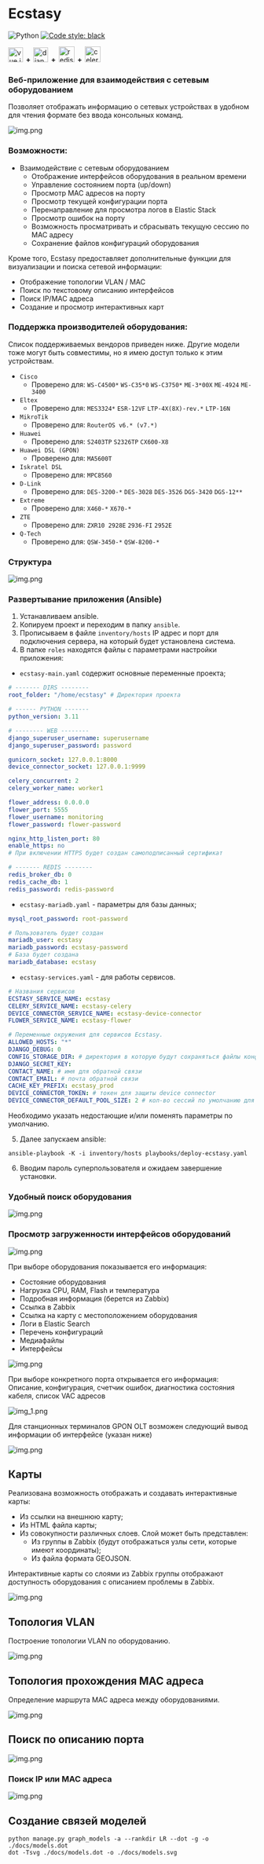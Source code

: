 # Ecstasy

![Python](https://img.shields.io/badge/python-3.8+-blue.svg)
[![Code style: black](https://img.shields.io/badge/code_style-black-black.svg)](https://github.com/psf/black)

<div>
<img src="https://www.vectorlogo.zone/logos/vuejs/vuejs-icon.svg" alt="vue.js" width="30" height="30"/>
<strong style="padding: 2px; vertical-align: text-bottom">+</strong>
<img src="https://cdn.worldvectorlogo.com/logos/django.svg" alt="django" width="30" height="30"/>
<strong style="padding: 2px; vertical-align: text-bottom">+</strong>
<img src="https://www.vectorlogo.zone/logos/redis/redis-icon.svg" alt="redis" width="32" height="32"/>
<strong style="padding: 2px; vertical-align: text-bottom">+</strong>
<img src="https://codeguida.com/media/post_title/celery-logo.png" alt="celery" width="32" height="32"/>
</div>

### Веб-приложение для взаимодействия с сетевым оборудованием

Позволяет отображать информацию о сетевых устройствах в удобном для чтения формате
без ввода консольных команд.


![img.png](img/img_3.png)

### Возможности:

- Взаимодействие с сетевым оборудованием
  - Отображение интерфейсов оборудования в реальном времени
  - Управление состоянием порта (up/down)
  - Просмотр MAC адресов на порту
  - Просмотр текущей конфигурации порта
  - Перенаправление для просмотра логов в Elastic Stack
  - Просмотр ошибок на порту
  - Возможность просматривать и сбрасывать текущую сессию по MAC адресу
  - Сохранение файлов конфигураций оборудования

Кроме того, Ecstasy предоставляет дополнительные функции для визуализации 
и поиска сетевой информации:

- Отображение топологии VLAN / MAC
- Поиск по текстовому описанию интерфейсов
- Поиск IP/MAC адреса
- Создание и просмотр интерактивных карт

### Поддержка производителей оборудования:

Список поддерживаемых вендоров приведен ниже. Другие модели тоже могут быть совместимы, но я имею доступ только к этим устройствам.
- `Cisco`
  - Проверено для: `WS-C4500*` `WS-C35*0` `WS-C3750*` `ME-3*00X` `ME-4924` `ME-3400`
- `Eltex`
  - Проверено для: `MES3324*` `ESR-12VF` `LTP-4X(8X)-rev.*` `LTP-16N`
- `MikroTik`
  - Проверено для: `RouterOS v6.* (v7.*)`
- `Huawei`
  - Проверено для: `S2403TP` `S2326TP` `CX600-X8`
- `Huawei DSL (GPON)`
  - Проверено для: `MA5600T`
- `Iskratel DSL`
  - Проверено для: `MPC8560`
- `D-Link`
  - Проверено для: `DES-3200-*` `DES-3028` `DES-3526` `DGS-3420` `DGS-12**`
- `Extreme`
  - Проверено для: `X460-*` `X670-*`
- `ZTE`
  - Проверено для: `ZXR10 2928E` `2936-FI` `2952E`
- `Q-Tech`
  - Проверено для: `QSW-3450-*` `QSW-8200-*`

### Структура

![img.png](img/img_8.png)

### Развертывание приложения (Ansible)

1. Устанавливаем ansible.
2. Копируем проект и переходим в папку `ansible`.
3. Прописываем в файле `inventory/hosts` IP адрес и порт для подключения сервера, на который будет установлена система.
4. В папке `roles` находятся файлы с параметрами настройки приложения:

- `ecstasy-main.yaml` содержит основные переменные проекта;

```yaml
# ------- DIRS --------
root_folder: "/home/ecstasy" # Директория проекта

# ------ PYTHON -------
python_version: 3.11

# -------- WEB --------
django_superuser_username: superusername
django_superuser_password: password

gunicorn_socket: 127.0.0.1:8000
device_connector_socket: 127.0.0.1:9999

celery_concurrent: 2
celery_worker_name: worker1

flower_address: 0.0.0.0
flower_port: 5555
flower_username: monitoring
flower_password: flower-password

nginx_http_listen_port: 80
enable_https: no
# При включении HTTPS будет создан самоподписанный сертификат

# ------- REDIS --------
redis_broker_db: 0
redis_cache_db: 1
redis_password: redis-password
```

- `ecstasy-mariadb.yaml` - параметры для базы данных;

```yaml
mysql_root_password: root-password

# Пользователь будет создан
mariadb_user: ecstasy
mariadb_password: ecstasy-password
# База будет создана
mariadb_database: ecstasy

```

- `ecstasy-services.yaml` - для работы сервисов.

```yaml
# Названия сервисов
ECSTASY_SERVICE_NAME: ecstasy
CELERY_SERVICE_NAME: ecstasy-celery
DEVICE_CONNECTOR_SERVICE_NAME: ecstasy-device-connector
FLOWER_SERVICE_NAME: ecstasy-flower

# Переменные окружения для сервисов Ecstasy.
ALLOWED_HOSTS: "*"
DJANGO_DEBUG: 0
CONFIG_STORAGE_DIR: # директория в которую будут сохраняться файлы конфигураций 
DJANGO_SECRET_KEY:
CONTACT_NAME: # имя для обратной связи
CONTACT_EMAIL: # почта обратной связи
CACHE_KEY_PREFIX: ecstasy_prod
DEVICE_CONNECTOR_TOKEN: # токен для защиты device connector
DEVICE_CONNECTOR_DEFAULT_POOL_SIZE: 2 # кол-во сессий по умолчанию для одного сетевого оборудования
```

Необходимо указать недостающие и/или поменять параметры по умолчанию.

5. Далее запускаем ansible:

```shell
ansible-playbook -K -i inventory/hosts playbooks/deploy-ecstasy.yaml
```

6. Вводим пароль суперпользователя и ожидаем завершение установки.

### Удобный поиск оборудования

![img.png](img/img_4.png)

### Просмотр загруженности интерфейсов оборудований

![img.png](img/img_9.png)

При выборе оборудования показывается его информация:

- Состояние оборудования
- Нагрузка CPU, RAM, Flash и температура
- Подробная информация (берется из Zabbix)
- Ссылка в Zabbix
- Ссылка на карту с местоположением оборудования
- Логи в Elastic Search
- Перечень конфигураций
- Медиафайлы
- Интерфейсы


![img.png](img/img.png)


При выборе конкретного порта открывается его информация:
Описание, конфигурация, счетчик ошибок, диагностика состояния кабеля, список VAC адресов

![img_1.png](img/img_1.png)

Для станционных терминалов GPON OLT возможен следующий вывод информации об интерфейсе (указан ниже)

![img.png](img/img_2.png)

## Карты

Реализована возможность отображать и создавать интерактивные карты:

- Из ссылки на внешнюю карту;
- Из HTML файла карты;
- Из совокупности различных слоев. Слой может быть представлен:
  - Из группы в Zabbix (будут отображаться узлы сети, которые имеют координаты);
  - Из файла формата GEOJSON.

Интерактивные карты со слоями из Zabbix группы отображают доступность оборудования 
с описанием проблемы в Zabbix.

![img.png](img/interactive-map.png)

## Топология VLAN

Построение топологии VLAN по оборудованию.

![img.png](img/img_6.png)

## Топология прохождения MAC адреса

Определение маршрута MAC адреса между оборудованиями.

![img.png](img/img_10.png)

## Поиск по описанию порта

![img.png](img/img_5.png)

### Поиск IP или MAC адреса

![img.png](img/img_7.png)

## Создание связей моделей

```shell
python manage.py graph_models -a --rankdir LR --dot -g -o ./docs/models.dot
dot -Tsvg ./docs/models.dot -o ./docs/models.svg
```
